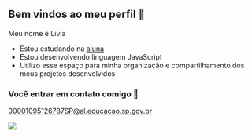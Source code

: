 ## Bem vindos ao meu perfil 🖤

Meu nome é Livia

- Estou estudando na [aluna](https://ww.alura.com.br)
- Estou desenvolvendo linguagem JavaScript
- Utilizo esse espaço para minha organização e compartilhamento dos meus projetos desenvolvidos

### Você entrar em contato comigo 📧

00001095126787SP@al.educacao.sp.gov.br

![](https://tenor.com/pt-BR/view/stitch-love-gif-16983374293743860224)
